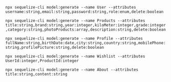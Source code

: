 <!-- User -->

`npx sequelize-cli model:generate --name User --attributes username:string,email:string,password:string,role:enum,delete:boolean`

<!-- Products -->

`npx sequelize-cli model:generate --name Products --attributes title:string,brand:string,year:integer,kiloMeter:integer,grade:integer,category:string,photoProducts:array,description:string,delete:boolean`

<!-- Profile -->

`npx sequelize-cli model:generate --name Profile --attributes fullName:string,birthDate:date,city:string,country:string,mobilePhone:string,profilePicture:string,delete:boolean`

<!-- Wishlist -->

`npx sequelize-cli model:generate --name Wishlist --attributes UserId:integer,ProductId:integer`

<!-- About -->

`npx sequelize-cli model:generate --name About --attributes title:string,content:string`
